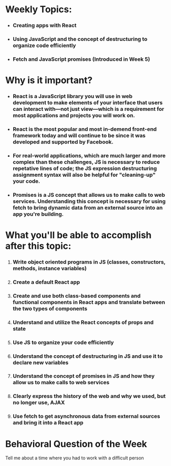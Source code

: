 # Weekly Topics:
- ### Creating apps with React  
- ### Using JavaScript and the concept of destructuring to organize code efficiently
- ### Fetch and JavaScript promises (Introduced in Week 5)

# Why is it important?
- ### React is a JavaScript library you will use in web development to make elements of your interface that users can interact with—not just view—which is a requirement for most applications and projects you will work on. 
- ### React is the most popular and most in-demend front-end framework today and will continue to be since it was developed and supported by Facebook.
- ### For real-world applications, which are much larger and more complex than these challenges, JS is necessary to reduce repetative lines of code; the JS expression destructuring assignment syntax will also be helpful for "cleaning-up" your code.
- ### Promises is a JS concept that allows us to make calls to web services. Understanding this concept is necessary for using fetch to bring dynamic data from an external source into an app you're building.  

# What you'll be able to accomplish after this topic:
1. ### Write object oriented programs in JS (classes, constructors, methods, instance variables) 
2. ### Create a default React app
3. ### Create and use both class-based components and functional components in React apps and translate between the two types of components
4. ### Understand and utilize the React concepts of props and state 
5. ### Use JS to organize your code efficiently 
6. ### Understand the concept of destructuring in JS and use it to declare new variables 
8. ### Understand the concept of promises in JS and how they allow us to make calls to web services
9. ### Clearly express the history of the web and why we used, but no longer use, AJAX
10. ### Use fetch to get asynchronous data from external sources and bring it into a React app

# Behavioral Question of the Week
Tell me about a time where you had to work with a difficult person
